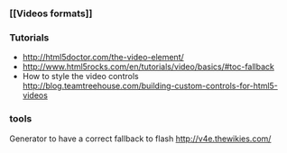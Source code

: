 ### [[Videos formats]]

### Tutorials
* http://html5doctor.com/the-video-element/  
* http://www.html5rocks.com/en/tutorials/video/basics/#toc-fallback 
* How to style the video controls   
http://blog.teamtreehouse.com/building-custom-controls-for-html5-videos

### tools 
Generator to have a correct fallback to flash
http://v4e.thewikies.com/



